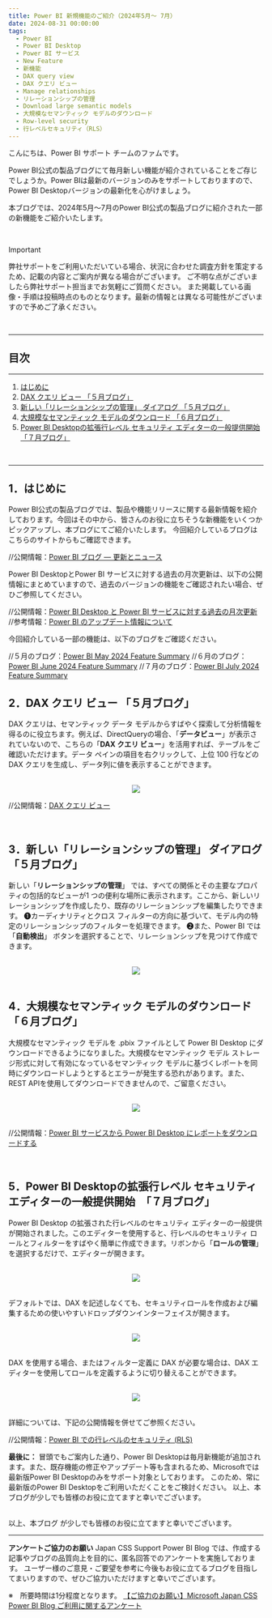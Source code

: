 ```yaml
---
title: Power BI 新規機能のご紹介（2024年5月～ 7月）
date: 2024-08-31 00:00:00 
tags:
  - Power BI
  - Power BI Desktop
  - Power BI サービス
  - New Feature  
  - 新機能
  - DAX query view
  - DAX クエリ ビュー
  - Manage relationships
  - リレーションシップの管理
  - Download large semantic models
  - 大規模なセマンティック モデルのダウンロード
  - Row-level security 
  - 行レベルセキュリティ（RLS）
---
```



こんにちは、Power BI サポート チームのファムです。

Power BI公式の製品ブログにて毎月新しい機能が紹介されていることをご存じでしょうか。Power BIは最新のバージョンのみをサポートしておりますので、Power BI Desktopバージョンの最新化を心がけましょう。

本ブログでは、2024年5月～7月のPower BI公式の製品ブログに紹介された一部の新機能をご紹介いたします。

<!-- more -->

</br>

> [!IMPORTANT]
> 弊社サポートをご利用いただいている場合、状況に合わせた調査方針を策定するため、記載の内容とご案内が異なる場合がございます。
> ご不明な点がございましたら弊社サポート担当までお気軽にご質問ください。
> また掲載している画像・手順は投稿時点のものとなります。最新の情報とは異なる可能性がございますので予めご了承ください。

</br>

---
## 目次
---
1. [はじめに](#1．はじめに)
2. [DAX クエリ ビュー 「５月ブログ」](#2．DAX-クエリ-ビュー-「５月ブログ」)
3. [新しい「リレーションシップの管理」 ダイアログ 「５月ブログ」](#3．新しい「リレーションシップの管理」-ダイアログ-「５月ブログ」)
4. [大規模なセマンティック モデルのダウンロード 「６月ブログ」](#4．大規模なセマンティック-モデルのダウンロード-「６月ブログ」)
5. [Power BI Desktopの拡張行レベル セキュリティ エディターの一般提供開始 「７月ブログ」](#5．Power-BI-Desktopの拡張行レベル-セキュリティ-エディターの一般提供開始-「７月ブログ」)
</br>

---

## 1．はじめに

Power BI公式の製品ブログでは、製品や機能リリースに関する最新情報を紹介しております。今回はその中から、皆さんのお役に立ちそうな新機能をいくつかピックアップし、本ブログにてご紹介いたします。
今回紹介しているブログはこちらのサイトからもご確認できます。

//公開情報：[Power BI ブログ — 更新とニュース](https://powerbi.microsoft.com/ja-jp/blog/)

Power BI DesktopとPower BI サービスに対する過去の月次更新は、以下の公開情報にまとめていますので、過去のバージョンの機能をご確認されたい場合、ぜひご参照してください。

//公開情報：[Power BI Desktop と Power BI サービスに対する過去の月次更新](https://learn.microsoft.com/ja-jp/power-bi/fundamentals/desktop-latest-update-archive?tabs=powerbi-desktop)
//参考情報：[Power BI のアップデート情報について](https://jpbap-sqlbi.github.io/blog/powerbi/pbi_feature_roadmap/#Power-BI-Desktop-%E3%83%BB-Power-BI-%E3%82%B5%E3%83%BC%E3%83%93%E3%82%B9)

今回紹介している一部の機能は、以下のブログをご確認ください。

//５月のブログ：[Power BI May 2024 Feature Summary](https://powerbi.microsoft.com/ja-jp/blog/power-bi-may-2024-feature-summary/#post-27048-_Toc167109006)
//６月のブログ：[Power BI June 2024 Feature Summary](https://powerbi.microsoft.com/ja-jp/blog/power-bi-may-2024-feature-summary/#post-27048-_Toc167109006)
//７月のブログ：[Power BI July 2024 Feature Summary](https://powerbi.microsoft.com/ja-jp/blog/power-bi-july-2024-feature-summary/#post-27650-_Toc1615654178)


## 2．DAX クエリ ビュー 「５月ブログ」

DAX クエリは、セマンティック データ モデルからすばやく探索して分析情報を得るのに役立ちます。例えば、DirectQueryの場合、「**データビュー**」が表示されていないので、こちらの「**DAX クエリ ビュー**」を活用すれば、テーブルをご確認いただけます。データ ペインの項目を右クリックして、上位 100 行などの DAX クエリを生成し、データ列に値を表示することができます。

</br>

<div align="center">
<img src="pic1.png">
</div>


//公開情報：[DAX クエリ ビュー](https://learn.microsoft.com/ja-jp/power-bi/transform-model/dax-query-view)

</br>

## 3．新しい「リレーションシップの管理」 ダイアログ 「５月ブログ」

新しい「**リレーションシップの管理**」 では、すべての関係とその主要なプロパティの包括的なビューが1 つの便利な場所に表示されます。ここから、新しいリレーションシップを作成したり、既存のリレーションシップを編集したりできます。
❶カーディナリティとクロス フィルターの方向に基づいて、モデル内の特定のリレーションシップのフィルターを処理できます。
❷また、Power BI では 「**自動検出**」 ボタンを選択することで、リレーションシップを見つけて作成できます。

</br>

<div align="center">
<img src="pic2.png">
</div>

</br>

## 4．大規模なセマンティック モデルのダウンロード 「６月ブログ」

大規模なセマンティック モデルを .pbix ファイルとして Power BI Desktop にダウンロードできるようになりました。大規模なセマンティック モデル ストレージ形式に対して有効になっているセマンティック モデルに基づくレポートを同時にダウンロードしようとするとエラーが発生する恐れがあります。また、REST APIを使用してダウンロードできませんので、ご留意ください。

</br>

<div align="center">
<img src="pic3.png">
</div>

</br>

//公開情報：[Power BI サービスから Power BI Desktop にレポートをダウンロードする](https://learn.microsoft.com/ja-jp/power-bi/create-reports/service-export-to-pbix)

</br>


## 5．Power BI Desktopの拡張行レベル セキュリティ エディターの一般提供開始　「７月ブログ」

Power BI Desktop の拡張された行レベルのセキュリティ エディターの一般提供が開始されました。このエディターを使用すると、行レベルのセキュリティ ロールとフィルターをすばやく簡単に作成できます。リボンから「**ロールの管理**」を選択するだけで、エディターが開きます。

</br>

<div align="center">
<img src="pic4.png">
</div>

</br>


デフォルトでは、DAX を記述しなくても、セキュリティロールを作成および編集するための使いやすいドロップダウンインターフェイスが開きます。

</br>

<div align="center">
<img src="pic5.png">
</div>

</br>

DAX を使用する場合、またはフィルター定義に DAX が必要な場合は、DAX エディターを使用してロールを定義するように切り替えることができます。

</br>

<div align="center">
<img src="pic6.png">
</div>

</br>


詳細については、下記の公開情報を併せてご参照ください。

//公開情報：[Power BI での行レベルのセキュリティ (RLS)](https://learn.microsoft.com/ja-jp/fabric/security/service-admin-row-level-security)


**最後に：**
冒頭でもご案内した通り、Power BI Desktopは毎月新機能が追加されます。また、既存機能の修正やアップデート等も含まれるため、Microsoftでは最新版Power BI Desktopのみをサポート対象としております。
このため、常に最新版のPower BI Desktopをご利用いただくことをご検討ください。
以上、本ブログが少しでも皆様のお役に立てますと幸いでございます。


</br>
以上、本ブログ が少しでも皆様のお役に立てますと幸いでございます。


---

**アンケートご協力のお願い**
Japan CSS Support Power BI Blog では、作成する記事やブログの品質向上を目的に、匿名回答でのアンケートを実施しております。
ユーザー様のご意見・ご要望を参考に今後もお役に立てるブログを目指してまいりますので、ぜひご協力いただけますと幸いでございます。 

※　所要時間は1分程度となります。
[【ご協力のお願い】Microsoft Japan CSS Power BI Blog ご利用に関するアンケート](https://jpbap-sqlbi.github.io/blog/powerbi/pbi_blogsurvey2022/)
